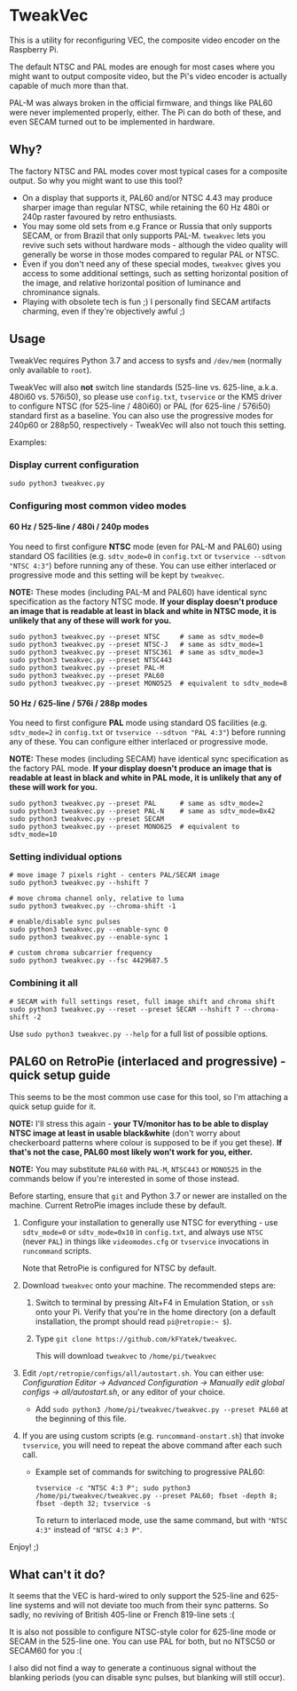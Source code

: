 # TweakVec

This is a utility for reconfiguring VEC, the composite video encoder on the
Raspberry Pi.

The default NTSC and PAL modes are enough for most cases where you might want to
output composite video, but the Pi's video encoder is actually capable of much
more than that.

PAL-M was always broken in the official firmware, and things like PAL60 were
never implemented properly, either. The Pi can do both of these, and even SECAM
turned out to be implemented in hardware.

## Why?

The factory NTSC and PAL modes cover most typical cases for a composite output.
So why you might want to use this tool?

* On a display that supports it, PAL60 and/or NTSC 4.43 may produce sharper
  image than regular NTSC, while retaining the 60 Hz 480i or 240p raster
  favoured by retro enthusiasts.
* You may some old sets from e.g France or Russia that only supports SECAM, or
  from Brazil that only supports PAL-M. `tweakvec` lets you revive such sets
  without hardware mods - although the video quality will generally be worse in
  those modes compared to regular PAL or NTSC.
* Even if you don't need any of these special modes, `tweakvec` gives you access
  to some additional settings, such as setting horizontal position of the image,
  and relative horizontal position of luminance and chrominance signals.
* Playing with obsolete tech is fun ;) I personally find SECAM artifacts
  charming, even if they're objectively awful ;)

## Usage

TweakVec requires Python 3.7 and access to sysfs and `/dev/mem` (normally only
available to `root`).

TweakVec will also **not** switch line standards (525-line vs. 625-line, a.k.a.
480i60 vs. 576i50), so please use `config.txt`, `tvservice` or the KMS driver to
configure NTSC (for 525-line / 480i60) or PAL (for 625-line / 576i50) standard
first as a baseline. You can also use the progressive modes for 240p60 or
288p50, respectively - TweakVec will also not touch this setting.

Examples:

### Display current configuration

```
sudo python3 tweakvec.py
```

### Configuring most common video modes

#### 60 Hz / 525-line / 480i / 240p modes

You need to first configure **NTSC** mode (even for PAL-M and PAL60) using
standard OS facilities (e.g. `sdtv_mode=0` in `config.txt` or `tvservice
--sdtvon "NTSC 4:3"`) before running any of these. You can use either
interlaced or progressive mode and this setting will be kept by `tweakvec`.

**NOTE:** These modes (including PAL-M and PAL60) have identical sync
specification as the factory NTSC mode. **If your display doesn't produce an
image that is readable at least in black and white in NTSC mode, it is unlikely
that any of these will work for you.**

```
sudo python3 tweakvec.py --preset NTSC     # same as sdtv_mode=0
sudo python3 tweakvec.py --preset NTSC-J   # same as sdtv_mode=1
sudo python3 tweakvec.py --preset NTSC361  # same as sdtv_mode=3
sudo python3 tweakvec.py --preset NTSC443
sudo python3 tweakvec.py --preset PAL-M
sudo python3 tweakvec.py --preset PAL60
sudo python3 tweakvec.py --preset MONO525  # equivalent to sdtv_mode=8
```

#### 50 Hz / 625-line / 576i / 288p modes

You need to first configure **PAL** mode using standard OS facilities (e.g.
`sdtv_mode=2` in `config.txt` or `tvservice --sdtvon "PAL 4:3"`) before
running any of these. You can configure either interlaced or progressive mode.

**NOTE:** These modes (including SECAM) have identical sync specification as
the factory PAL mode. **If your display doesn't produce an image that is
readable at least in black and white in PAL mode, it is unlikely that any of
these will work for you.**
```
sudo python3 tweakvec.py --preset PAL      # same as sdtv_mode=2
sudo python3 tweakvec.py --preset PAL-N    # same as sdtv_mode=0x42
sudo python3 tweakvec.py --preset SECAM
sudo python3 tweakvec.py --preset MONO625  # equivalent to sdtv_mode=10
```

### Setting individual options

```
# move image 7 pixels right - centers PAL/SECAM image
sudo python3 tweakvec.py --hshift 7

# move chroma channel only, relative to luma
sudo python3 tweakvec.py --chroma-shift -1

# enable/disable sync pulses
sudo python3 tweakvec.py --enable-sync 0
sudo python3 tweakvec.py --enable-sync 1

# custom chroma subcarrier frequency
sudo python3 tweakvec.py --fsc 4429687.5
```

### Combining it all

```
# SECAM with full settings reset, full image shift and chroma shift
sudo python3 tweakvec.py --reset --preset SECAM --hshift 7 --chroma-shift -2
```

Use `sudo python3 tweakvec.py --help` for a full list of possible options.

## PAL60 on RetroPie (interlaced and progressive) - quick setup guide

This seems to be the most common use case for this tool, so I'm attaching
a quick setup guide for it.

**NOTE:** I'll stress this again - **your TV/monitor has to be able to display
NTSC image at least in usable black&white** (don't worry about checkerboard
patterns where colour is supposed to be if you get these). **If that's not the
case, PAL60 most likely won't work for you, either.**

**NOTE:** You may substitute `PAL60` with `PAL-M`, `NTSC443` or `MONO525` in
the commands below if you're interested in some of those instead.

Before starting, ensure that `git` and Python 3.7 or newer are installed on the
machine. Current RetroPie images include these by default.

1. Configure your installation to generally use NTSC for everything - use
   `sdtv_mode=0` or `sdtv_mode=0x10` in `config.txt`, and always use `NTSC`
   (never `PAL`) in things like `videomodes.cfg` or `tvservice` invocations
   in `runcommand` scripts.

   Note that RetroPie is configured for NTSC by default.

2. Download `tweakvec` onto your machine. The recommended steps are:

   1. Switch to terminal by pressing Alt+F4 in Emulation Station, or `ssh`
      onto your Pi. Verify that you're in the home directory (on a default
      installation, the prompt should read `pi@retropie:~ $`).

   2. Type `git clone https://github.com/kFYatek/tweakvec`.

      This will download `tweakvec` to `/home/pi/tweakvec`

3. Edit `/opt/retropie/configs/all/autostart.sh`. You can either use:
   *Configuration Editor -> Advanced Configuration -> Manually edit global
   configs -> all/autostart.sh*, or any editor of your choice.

   * Add `sudo python3 /home/pi/tweakvec/tweakvec.py --preset PAL60` at the
     beginning of this file.

4. If you are using custom scripts (e.g. `runcommand-onstart.sh`) that invoke
   `tvservice`, you will need to repeat the above command after each such call.

   * Example set of commands for switching to progressive PAL60:

     `tvservice -c "NTSC 4:3 P"; sudo python3 /home/pi/tweakvec/tweakvec.py --preset PAL60; fbset -depth 8; fbset -depth 32; tvservice -s`

     To return to interlaced mode, use the same command, but with `"NTSC 4:3"`
     instead of `"NTSC 4:3 P"`.

Enjoy! ;)

## What can't it do?

It seems that the VEC is hard-wired to only support the 525-line and 625-line
systems and will not deviate too much from their sync patterns. So sadly, no
reviving of British 405-line or French 819-line sets :(

It is also not possible to configure NTSC-style color for 625-line mode or
SECAM in the 525-line one. You can use PAL for both, but no NTSC50 or SECAM60
for you :(

I also did not find a way to generate a continuous signal without the blanking
periods (you can disable sync pulses, but blanking will still occur).
